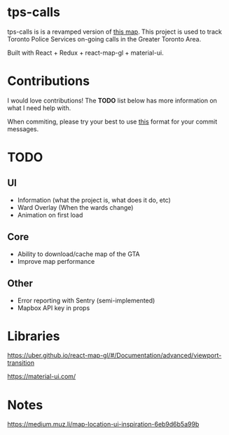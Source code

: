 # tps-calls

tps-calls is is a revamped version of [this map](http://c4s.torontopolice.on.ca/). This project is used to track Toronto Police Services on-going calls in the Greater Toronto Area.

Built with React + Redux + react-map-gl + material-ui.

# Contributions

I would love contributions! The **TODO** list below has more information on what I need help with.

When commiting, please try your best to use [this](http://karma-runner.github.io/2.0/dev/git-commit-msg.html) format for your commit messages.

# TODO

## UI

- Information (what the project is, what does it do, etc)
- Ward Overlay (When the wards change)
- Animation on first load

## Core

- Ability to download/cache map of the GTA
- Improve map performance

## Other

- Error reporting with Sentry (semi-implemented)
- Mapbox API key in props

# Libraries

https://uber.github.io/react-map-gl/#/Documentation/advanced/viewport-transition

https://material-ui.com/

# Notes

https://medium.muz.li/map-location-ui-inspiration-6eb9d6b5a99b
